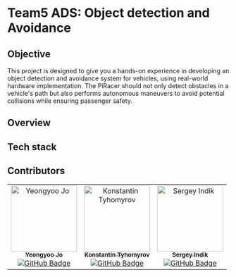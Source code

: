 # Team5 ADS: Object detection and Avoidance
## Objective
This project is designed to give you a hands-on experience in developing an object detection and avoidance system for vehicles, using real-world hardware implementation. The PiRacer should not only detect obstacles in a vehicle's path but also performs autonomous maneuvers to avoid potential collisions while ensuring passenger safety.

## Overview

## Tech stack

## Contributors

<center>
<table align="center">
  <tr>
    <td align="center">
      <a href="https://github.com/jo49973477>">
        <img src="https://github.com/jo49973477.png" width="150px;" alt="Yeongyoo Jo"/>
        <br />
        <sub><b>Yeongyoo Jo</b></sub>
      </a>
      <br />
      <a href="https://github.com/jo49973477"><img src="https://img.shields.io/badge/GitHub-jo49973477-blue?logo=github" alt="GitHub Badge" /></a>
      <br />
    </td>
    <td align="center">
      <a href="https://github.com/isragogreen">
        <img src="https://github.com/isragogreen.png" width="150px;" alt="Konstantin Tyhomyrov"/>
        <br />
        <sub><b>Konstantin Tyhomyrov</b></sub>
      </a>
      <br />
      <a href="https://github.com/isragogreen"><img src="https://img.shields.io/badge/GitHub-isragogreen-blue?logo=github" alt="GitHub Badge" /></a>
      <br />
    </td>
    <td align="center">
      <a href="https://github.com/indiks">
        <img src="https://github.com/indiks.png" width="150px;" alt="Sergey Indik"/>
        <br />
        <sub><b>Sergey Indik</b></sub>
      </a>
      <br />
      <a href="https://github.com/indiks"><img src="https://img.shields.io/badge/GitHub-indiks-blue?logo=github" alt="GitHub Badge" /></a>
      <br />
    </td>
  </tr>
</table>
